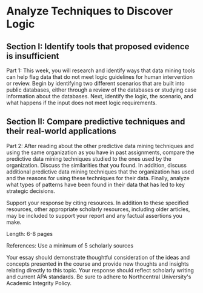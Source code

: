 # Analyze Techniques to Discover Logic

## Section I: Identify tools that proposed evidence is insufficient

Part 1: This week, you will research and identify ways that data mining tools can help flag data that do not meet logic guidelines for human intervention or review. Begin by identifying two different scenarios that are built into public databases, either through a review of the databases or studying case information about the databases. Next, identify the logic, the scenario, and what happens if the input does not meet logic requirements.

## Section II: Compare predictive techniques and their real-world applications

Part 2: After reading about the other predictive data mining techniques and using the same organization as you have in past assignments, compare the predictive data mining techniques studied to the ones used by the organization. Discuss the similarities that you found. In addition, discuss additional predictive data mining techniques that the organization has used and the reasons for using these techniques for their data. Finally, analyze what types of patterns have been found in their data that has led to key strategic decisions.

Support your response by citing resources. In addition to these specified resources, other appropriate scholarly resources, including older articles, may be included to support your report and any factual assertions you make.

Length: 6-8 pages

References: Use a minimum of 5 scholarly sources

Your essay should demonstrate thoughtful consideration of the ideas and concepts presented in the course and provide new thoughts and insights relating directly to this topic. Your response should reflect scholarly writing and current APA standards. Be sure to adhere to Northcentral University's Academic Integrity Policy.
